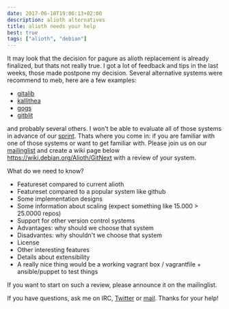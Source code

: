 ```yaml
---
date: 2017-06-18T19:06:13+02:00
description: alioth alternatives
title: alioth needs your help
best: true
tags: ["alioth", "debian"]
---
```


It may look that the decision for pagure as alioth replacement is already finalized, but thats not really true. I got a lot of feedback and tips in the last weeks, those made postpone my decision. Several alternative systems were recommend to meb, here are a few examples:

* [gitalib](https://gitlab.org)
* [kallithea](http://kallithea.readthedocs.io/en/latest/)
* [gogs](http://gogs.io)
* [gitblit](http://gitblit.com)

and probably several others. I won't be able to evaluate all of those systems in
advance of our [sprint](https://wiki.debian.org/Sprints/2017/Alioth). 
Thats where you come in: if you are familiar with one of those systems or want
to get familiar with. Please join us on our [mailinglist](https://lists.alioth.debian.org/mailman/listinfo/alioth-staff-replacement)
and create a wiki page below <https://wiki.debian.org/Alioth/GitNext> with a review of
your system. 

What do we need to know? 

* Featureset compared to current alioth
* Featureset compared to a popular system like github
* Some implementation designs
* Some information about scaling (expect something like 15.000 > 25.0000 repos)
* Support for other version control systems
* Advantages: why should we choose that system
* Disadvantes: why shouldn't we choose that system
* License
* Other interesting features
* Details about extensibility
* A really nice thing would be a working vagrant box / vagrantfile + ansible/puppet to test things

If you want to start on such a review, please announce it on the mailinglist.

If you have questions, ask me on IRC, [Twitter](https://twitter.com/formorer) or [mail](mailto:formorer@debian.org). Thanks for your help!
